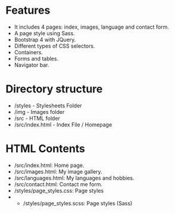 # Features

* It includes 4 pages: index, images, language and contact form.
* A page style using Sass.
* Bootstrap 4 with JQuery.
* Different types of CSS selectors.
* Containers.
* Forms and tables.
* Navigator bar.

# Directory structure

* /styles - Stylesheets Folder
* /img - Images folder
* /src - HTML folder
* /src/index.html - Index File / Homepage

# HTML Contents

* /src/index.html: Home page.
* /src/images.html: My image gallery.
* /src/languages.html: My languages and hobbies.
* /src/contact.html: Contact me form.
* /styles/page_styles.css: Page styles
* * /styles/page_styles.scss: Page styles (Sass)